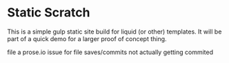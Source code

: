 # Static Scratch 

This is a simple gulp static site build for liquid (or other) templates. It will be part of a quick demo for a larger proof of concept thing.

file a prose.io issue for file saves/commits not actually getting commited